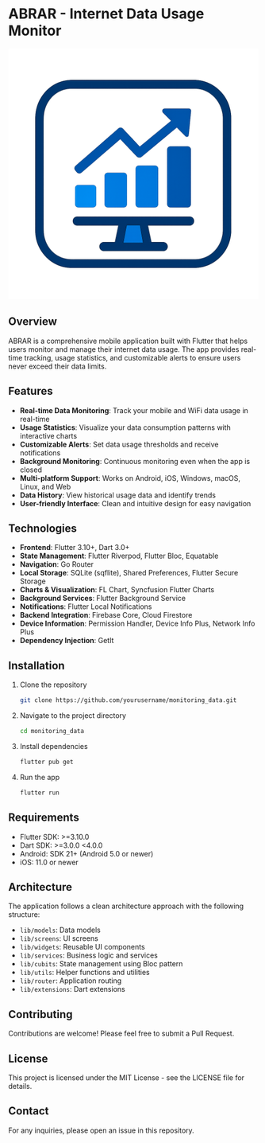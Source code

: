 # ABRAR - Internet Data Usage Monitor

![ABRAR Logo](assets/icon/icon.png)

## Overview

ABRAR is a comprehensive mobile application built with Flutter that helps users monitor and manage their internet data usage. The app provides real-time tracking, usage statistics, and customizable alerts to ensure users never exceed their data limits.

## Features

- **Real-time Data Monitoring**: Track your mobile and WiFi data usage in real-time
- **Usage Statistics**: Visualize your data consumption patterns with interactive charts
- **Customizable Alerts**: Set data usage thresholds and receive notifications
- **Background Monitoring**: Continuous monitoring even when the app is closed
- **Multi-platform Support**: Works on Android, iOS, Windows, macOS, Linux, and Web
- **Data History**: View historical usage data and identify trends
- **User-friendly Interface**: Clean and intuitive design for easy navigation

## Technologies

- **Frontend**: Flutter 3.10+, Dart 3.0+
- **State Management**: Flutter Riverpod, Flutter Bloc, Equatable
- **Navigation**: Go Router
- **Local Storage**: SQLite (sqflite), Shared Preferences, Flutter Secure Storage
- **Charts & Visualization**: FL Chart, Syncfusion Flutter Charts
- **Background Services**: Flutter Background Service
- **Notifications**: Flutter Local Notifications
- **Backend Integration**: Firebase Core, Cloud Firestore
- **Device Information**: Permission Handler, Device Info Plus, Network Info Plus
- **Dependency Injection**: GetIt

## Installation

1. Clone the repository
   ```bash
   git clone https://github.com/yourusername/monitoring_data.git
   ```

2. Navigate to the project directory
   ```bash
   cd monitoring_data
   ```

3. Install dependencies
   ```bash
   flutter pub get
   ```

4. Run the app
   ```bash
   flutter run
   ```

## Requirements

- Flutter SDK: >=3.10.0
- Dart SDK: >=3.0.0 <4.0.0
- Android: SDK 21+ (Android 5.0 or newer)
- iOS: 11.0 or newer

## Architecture

The application follows a clean architecture approach with the following structure:

- `lib/models`: Data models
- `lib/screens`: UI screens
- `lib/widgets`: Reusable UI components
- `lib/services`: Business logic and services
- `lib/cubits`: State management using Bloc pattern
- `lib/utils`: Helper functions and utilities
- `lib/router`: Application routing
- `lib/extensions`: Dart extensions

## Contributing

Contributions are welcome! Please feel free to submit a Pull Request.

## License

This project is licensed under the MIT License - see the LICENSE file for details.

## Contact

For any inquiries, please open an issue in this repository.
